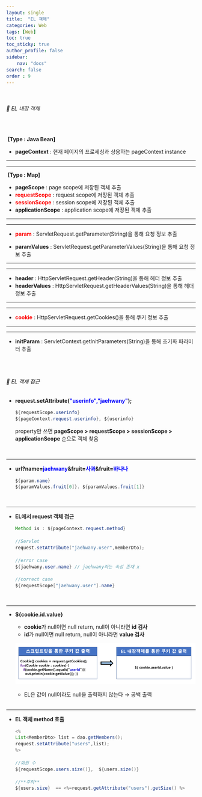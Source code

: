 ```yaml
---
layout: single
title:  "EL 객체"
categories: Web
tags: [Web]
toc: true
toc_sticky: true
author_profile: false
sidebar:
    nav: "docs"
search: false
order : 9
---
```


<br>

###### 🚥 EL 내장 객체

<br>

​	**[Type : Java Bean]**

- **pageContext** : 현재 페이지의 프로세싱과 상응하는 pageContext instance

-----------

-----

​	**[Type : Map]**

- **pageScope** : page scope에 저장된 객체 추출
- **<span style="color:red">requestScope</span>** : request scope에 저장된 객체 추출
- <span style="color:red">**sessionScope**</span> : session scope에 저장된 객체 추출
- **applicationScope** : application scope에 저장된 객체 추출

---------------

---------

- <span style="color:red">**param**</span> : ServletRequest.getParameter(String)을 통해 요청 정보 추출
  
- **paramValues** : ServletRequest.getParameterValues(String)을 통해 요청 정보 추출

-------------

---------

- **header** : HttpServletRequest.getHeader(String)을 통해 헤더 정보 추출
- **headerValues** : HttpServletRequest.getHeaderValues(String)을 통해 헤더 정보 추출

---------

---------

- <span style="color:red">**cookie**</span> : HttpServletRequest.getCookies()을 통해 쿠키 정보 추출

------------

----

- **initParam** : ServletContext.getInitParameters(String)을 통해  초기화 파라미터 추출

<br>

<br>



###### 🚥 EL 객체 접근

- **request.setAttribute(<span style="color:blue">"userinfo","jaehwany"</span>);**

  ``` java
  ${requestScope.userinfo}
  ${pageContext.request.userinfo}, ${userinfo} 
  ```

  property만 쓰면 **pageScope > requestScope > sessionScope > applicationScope** 순으로 객체 찾음
  
  <br>

------------

- **url?name=<span style="color:blue">jaehwany</span>&fruit=<span style="color:blue">사과</span>&fruit=<span style="color:blue">바나나</span>**

  ```java
  ${param.name}
  ${paramValues.fruit[0]}. ${paramValues.fruit[1]}
  ```
  
  <br>

---

- **EL에서 request 객체 접근**

  ```java
  Method is : ${pageContext.request.method}
  
  //Servlet
  request.setAttribute("jaehwany.user",memberDto);
  
  //error case
  ${jaehwany.user.name} // jaehwany라는 속성 존재 x
  
  //correct case
  ${requestScope["jaehwany.user"].name}
  ```
  
  <br>

---

- **${cookie.id.value}**

  - **cookie**가 null이면 null return, null이 아니라면 **id 검사**
  - **id**가 null이면 null return, null이 아니라면 **value 검사**

  ![image-20220408153327798](../../images/db/2022-04-01-be/image-20220408153327798.png)

  - EL은 값이 null이라도 null을 출력하지 않는다 → 공백 출력
  
  <br>

-----------------

- **EL 객체 method 호출**

  ``` java
  <%
  List<MemberDto> list = dao.getMembers();
  request.setAttribute("users",list);
  %>
      
  //회원 수
  ${requestScope.users.size()},  ${users.size()}
  
  //**주의**
  ${users.size}  == <%=request.getAttribute("users").getSize() %>
  ```

<br><br>



